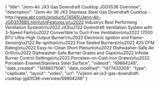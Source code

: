 {
    "title": "Jenn-Air JX3 Gas Downdraft Cooktop JGD3536 Overview",
    "description": "Jenn-Air 36  JX3 Stainless Steel Gas Downdraft Cooktop - http:\/\/www.abt.com\/product\/74565\/Jenn-Air-JGD3536BS.html\n\nFeatures:\n\u2022 Industrys Best Performing Ventilation System\n\u2022 JX3\u2122 Downdraft Ventilation System with 3-Speed Fan\n\u2022 Convertible to Duct-Free Ventilation\n\u2022 17000 BTU Ultra-High Output Burner\n\u2022 Electronic Ignition and Flame-Sensing\u2122 Re-ignition\n\u2022 Five Sealed Burners\n\u2022 425 CFM Rating\n\u2022 Easy-to-Clean Short Plenum\n\u2022 Dishwasher-Safe Air Grill\n\u2022 Dishwasher-Safe Burner Grates and Caps\n\u2022 Infinite Burner Control Settings\n\u2022 Porcelain-on-Cast-Iron Grates\n\u2022 Porcelain-Enamel\/Stainless Steel Surface",
    "videoid": "69864248",
    "date_created": "1418837506",
    "date_modified": "1477433204",
    "type": "captivate",
    "layout": "video",
    "url": "\/v\/jenn-air-jx3-gas-downdraft-cooktop-jgd3536-overview\/69864248"
}